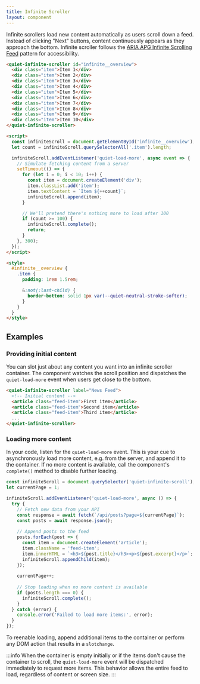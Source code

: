 ```yaml
---
title: Infinite Scroller
layout: component
---
```


Infinite scrollers load new content automatically as users scroll down a feed. Instead of clicking "Next" buttons, content continuously appears as they approach the bottom. Infinite scroller follows the [ARIA APG Infinite Scrolling Feed](https://www.w3.org/WAI/ARIA/apg/patterns/feed/examples/feed/) pattern for accessibility.

```html {.example}
<quiet-infinite-scroller id="infinite__overview">
  <div class="item">Item 1</div>
  <div class="item">Item 2</div>
  <div class="item">Item 3</div>
  <div class="item">Item 4</div>
  <div class="item">Item 5</div>
  <div class="item">Item 6</div>
  <div class="item">Item 7</div>
  <div class="item">Item 8</div>
  <div class="item">Item 9</div>
  <div class="item">Item 10</div>
</quiet-infinite-scroller>

<script>
  const infiniteScroll = document.getElementById('infinite__overview');
  let count = infiniteScroll.querySelectorAll('.item').length;

  infiniteScroll.addEventListener('quiet-load-more', async event => {
    // Simulate fetching content from a server
    setTimeout(() => {
      for (let i = 0; i < 10; i++) {
        const item = document.createElement('div');
        item.classList.add('item');
        item.textContent = `Item ${++count}`;
        infiniteScroll.append(item);
      }

      // We'll pretend there's nothing more to load after 100
      if (count >= 100) {
        infiniteScroll.complete();
        return;
      }      
    }, 300);
  });
</script>

<style>
  #infinite__overview {
    .item {
      padding: 1rem 1.5rem;

      &:not(:last-child) {
        border-bottom: solid 1px var(--quiet-neutral-stroke-softer);
      }
    }
  }
</style>
```

## Examples

### Providing initial content

You can slot just about any content you want into an infinite scroller container. The component watches the scroll position and dispatches the `quiet-load-more` event when users get close to the bottom.

```html
<quiet-infinite-scroller label="News Feed">
  <!-- Initial content -->
  <article class="feed-item">First item</article>
  <article class="feed-item">Second item</article>
  <article class="feed-item">Third item</article>
  ...
</quiet-infinite-scroller>
```

### Loading more content

In your code, listen for the `quiet-load-more` event. This is your cue to asynchronously load more content, e.g. from the server, and append it to the container. If no more content is available, call the component's `complete()` method to disable further loading.

```js
const infiniteScroll = document.querySelector('quiet-infinite-scroll');
let currentPage = 1;

infiniteScroll.addEventListener('quiet-load-more', async () => {
  try {
    // Fetch new data from your API
    const response = await fetch(`/api/posts?page=${currentPage}`);
    const posts = await response.json();
    
    // Append posts to the feed
    posts.forEach(post => {
      const item = document.createElement('article');
      item.className = 'feed-item';
      item.innerHTML = `<h3>${post.title}</h3><p>${post.excerpt}</p>`;
      infiniteScroll.appendChild(item);
    });
    
    currentPage++;
    
    // Stop loading when no more content is available
    if (posts.length === 0) {
      infiniteScroll.complete();
    }
  } catch (error) {
    console.error('Failed to load more items:', error);
  }
});
```

To reenable loading, append additional items to the container or perform any DOM action that results in a `slotchange`.

:::info
When the container is empty initially or if the items don't cause the container to scroll, the `quiet-load-more` event will be dispatched immediately to request more items. This behavior allows the entire feed to load, regardless of content or screen size.
:::
